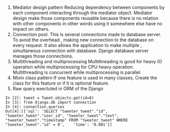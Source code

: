 1. Mediator design pattern 
	Reducing dependency between components by each component interacting through the mediator object. Mediator design make those components reusable because there is no relation with other components  in other words using it somewhere else have no impact on others. 
2. Connection pool.
	This is several connections made to database server. To avoid the overhead , making new connection to the database on every request. It also allows the application to make multiple , simultaneous connection with database. Django database server manages those connections.
3. Multithreading and multiprocessing
	Multithreading is good for heavy IO operation while multiprocessing for CPU heavy operation.  Multithreading is concurrent while multiprocessing is parallel. 
4. Mixin class pattern
	If one feature is used in many classes,  Create the class for this feature or if it is optional feature. 
5. Raw query exectuted in ORM of the Django
```
In [2]: tweet = Tweet.objects.get(id=8)  
In [3]: from django.db import connection  
In [4]: connection.queries  
Out[4]:[{'sql': 'SELECT "tweeter_tweet"."id", "tweeter_tweet"."user_id", "tweeter_tweet"."text", "tweeter_tweet"."timestamp" FROM "tweeter_tweet" WHERE "tweeter_tweet"."id" = 8',    'time': '0.001'}]
```

